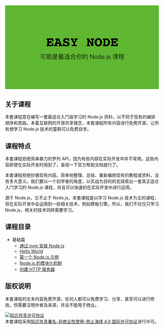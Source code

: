 ![](cover.png)

## 关于课程

本套课程意在编写一套最适合入门级学习的 Node.js 资料，以不同于现有的编排顺序和思路。本着互联网的开源共享理念，本套课程所有内容进行免费开源，让所有想学习 Node.js 技术的童鞋可以免费自学。

## 课程特点

本套课程拒绝简单暴力的罗列 API，因为有些内容在实际开发中并不常用。这些内容即使在实际开发时用到了，查阅一下官方帮助文档就行了。

本套课程拒绝抄袭现有内容。简单地整理、总结、重新编排现有的教程或资料，没有多大意义。我们要以一个初学者的角度，以实战为目的的去探索出一套真正适合入门学习的 Node.js 课程，并且可以快速的在实际开发中进行运用。

源于 Node.js，又不止于 Node.js。本套课程是以学习 Node.js 技术为主的课程，但在实际开发中会运用到一些相关技术，例如模板引擎。所以，我们不仅仅只学习 Node.js，相关的技术同样需要学习。

## 课程目录

- 基础篇
	- [通过 nvm 安装 Node.js](01-install-nodejs.md)
	- [Hello World](02-hello-world.md)
	- [第一个 Node.js 示例](03-first-sample.md)
	- [Node.js 的模块化机制](04-module-system.md)
	- [创建 HTTP 服务器](05-create-server.md)

## 版权说明

本套课程的文本内容免费开源，任何人都可以免费学习、分享，甚至可以进行修改。但需要注明作者及来源，并且不能用于商业。

<a rel="license" href="http://creativecommons.org/licenses/by-nc-nd/4.0/"><img alt="知识共享许可协议" style="border-width:0" src="https://i.creativecommons.org/l/by-nc-nd/4.0/88x31.png" /></a><br />本套课程采用<a rel="license" href="http://creativecommons.org/licenses/by-nc-nd/4.0/">知识共享署名-非商业性使用-禁止演绎 4.0 国际许可协议</a>进行许可。